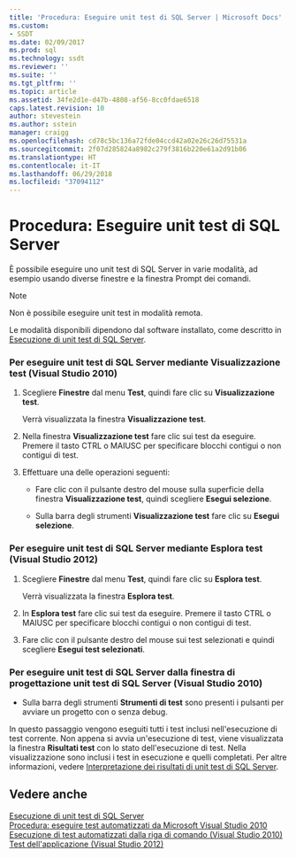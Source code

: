 ```yaml
---
title: 'Procedura: Eseguire unit test di SQL Server | Microsoft Docs'
ms.custom:
- SSDT
ms.date: 02/09/2017
ms.prod: sql
ms.technology: ssdt
ms.reviewer: ''
ms.suite: ''
ms.tgt_pltfrm: ''
ms.topic: article
ms.assetid: 34fe2d1e-d47b-4808-af56-8cc0fdae6518
caps.latest.revision: 10
author: stevestein
ms.author: sstein
manager: craigg
ms.openlocfilehash: cd78c5bc136a72fde04ccd42a02e26c26d75531a
ms.sourcegitcommit: 2f07d285824a8982c279f3816b220e61a2d91b06
ms.translationtype: HT
ms.contentlocale: it-IT
ms.lasthandoff: 06/29/2018
ms.locfileid: "37094112"
---
```

# <a name="how-to-run-sql-server-unit-tests"></a>Procedura: Eseguire unit test di SQL Server
È possibile eseguire uno unit test di SQL Server in varie modalità, ad esempio usando diverse finestre e la finestra Prompt dei comandi.  
  
> [!NOTE]  
> Non è possibile eseguire unit test in modalità remota.  
  
Le modalità disponibili dipendono dal software installato, come descritto in [Esecuzione di unit test di SQL Server](../ssdt/running-sql-server-unit-tests.md).  
  
### <a name="to-run-sql-server-unit-tests-using-test-view-visual-studio-2010"></a>Per eseguire unit test di SQL Server mediante Visualizzazione test (Visual Studio 2010)  
  
1.  Scegliere **Finestre** dal menu **Test**, quindi fare clic su **Visualizzazione test**.  
  
    Verrà visualizzata la finestra **Visualizzazione test**.  
  
2.  Nella finestra **Visualizzazione test** fare clic sui test da eseguire. Premere il tasto CTRL o MAIUSC per specificare blocchi contigui o non contigui di test.  
  
3.  Effettuare una delle operazioni seguenti:  
  
    -   Fare clic con il pulsante destro del mouse sulla superficie della finestra **Visualizzazione test**, quindi scegliere **Esegui selezione**.  
  
    -   Sulla barra degli strumenti **Visualizzazione test** fare clic su **Esegui selezione**.  
  
### <a name="to-run-sql-server-unit-tests-using-test-explorer-visual-studio-2012"></a>Per eseguire unit test di SQL Server mediante Esplora test (Visual Studio 2012)  
  
1.  Scegliere **Finestre** dal menu **Test**, quindi fare clic su **Esplora test**.  
  
    Verrà visualizzata la finestra **Esplora test**.  
  
2.  In **Esplora test** fare clic sui test da eseguire. Premere il tasto CTRL o MAIUSC per specificare blocchi contigui o non contigui di test.  
  
3.  Fare clic con il pulsante destro del mouse sui test selezionati e quindi scegliere **Esegui test selezionati**.  
  
### <a name="to-run-sql-server-unit-tests-from-the-sql-server-unit-test-designer-visual-studio-2010"></a>Per eseguire unit test di SQL Server dalla finestra di progettazione unit test di SQL Server (Visual Studio 2010)  
  
-   Sulla barra degli strumenti **Strumenti di test** sono presenti i pulsanti per avviare un progetto con o senza debug.  
  
In questo passaggio vengono eseguiti tutti i test inclusi nell'esecuzione di test corrente. Non appena si avvia un'esecuzione di test, viene visualizzata la finestra **Risultati test** con lo stato dell'esecuzione di test. Nella visualizzazione sono inclusi i test in esecuzione e quelli completati. Per altre informazioni, vedere [Interpretazione dei risultati di unit test di SQL Server](../ssdt/interpreting-sql-server-unit-test-results.md).  
  
## <a name="see-also"></a>Vedere anche  
[Esecuzione di unit test di SQL Server](../ssdt/running-sql-server-unit-tests.md)  
[Procedura: eseguire test automatizzati da Microsoft Visual Studio 2010](http://msdn.microsoft.com/library/ms182470(VS.100).aspx)  
[Esecuzione di test automatizzati dalla riga di comando (Visual Studio 2010)](http://msdn.microsoft.com/library/ms182486(VS.100).aspx)  
[Test dell'applicazione (Visual Studio 2012)](http://msdn.microsoft.com/library/ms182409.aspx)  
  
